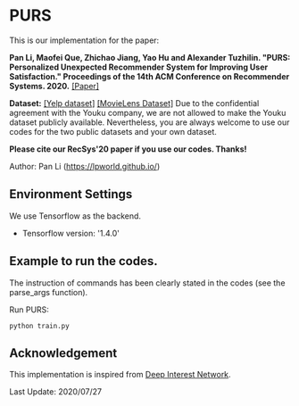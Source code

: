 # PURS

This is our implementation for the paper:

**Pan Li, Maofei Que, Zhichao Jiang, Yao Hu and Alexander Tuzhilin. "PURS: Personalized Unexpected Recommender System for Improving User Satisfaction." Proceedings of the 14th ACM Conference on Recommender Systems. 2020.** [[Paper]](https://lpworld.github.io/files/recsys20.pdf)

**Dataset:**  [[Yelp dataset]](https://www.yelp.com/dataset/challenge) [[MovieLens Dataset]](https://grouplens.org/datasets/movielens/) 
Due to the confidential agreement with the Youku company, we are not allowed to make the Youku dataset publicly available. Nevertheless, you are always welcome to use our codes for the two public datasets and your own dataset.

**Please cite our RecSys'20 paper if you use our codes. Thanks!** 

Author: Pan Li (https://lpworld.github.io/)

## Environment Settings
We use Tensorflow as the backend. 
- Tensorflow version:  '1.4.0'

## Example to run the codes.
The instruction of commands has been clearly stated in the codes (see the parse_args function). 

Run PURS:
```
python train.py
```

## Acknowledgement
This implementation is inspired from [Deep Interest Network](https://github.com/zhougr1993/DeepInterestNetwork).

Last Update: 2020/07/27
